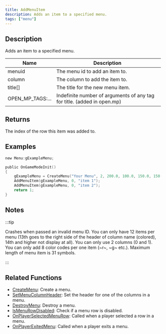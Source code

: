 ```yaml
---
title: AddMenuItem
description: Adds an item to a specified menu.
tags: ["menu"]
---
```


## Description

Adds an item to a specified menu.

| Name             | Description                                                             |
|------------------|-------------------------------------------------------------------------|
| menuid           | The menu id to add an item to.                                          |
| column           | The column to add the item to.                                          |
| title[]          | The title for the new menu item.                                        |
| OPEN_MP_TAGS:... | Indefinite number of arguments of any tag for title. (added in open.mp) |

## Returns

The index of the row this item was added to.

## Examples

```c
new Menu:gExampleMenu;

public OnGameModeInit()
{
    gExampleMenu = CreateMenu("Your Menu", 2, 200.0, 100.0, 150.0, 150.0);
    AddMenuItem(gExampleMenu, 0, "item 1");
    AddMenuItem(gExampleMenu, 0, "item 2");
    return 1;
}
```

## Notes

:::tip

Crashes when passed an invalid menu ID. You can only have 12 items per menu (13th goes to the right side of the header of column name (colored), 14th and higher not display at all). You can only use 2 columns (0 and 1). You can only add 8 color codes per one item (~r~, ~g~ etc.). Maximum length of menu item is 31 symbols.

:::

## Related Functions

- [CreateMenu](CreateMenu): Create a menu.
- [SetMenuColumnHeader](SetMenuColumnHeader): Set the header for one of the columns in a menu.
- [DestroyMenu](DestroyMenu): Destroy a menu.
- [IsMenuRowDisabled](IsMenuRowDisabled): Check if a menu row is disabled.
- [OnPlayerSelectedMenuRow](../callbacks/OnPlayerSelectedMenuRow): Called when a player selected a row in a menu.
- [OnPlayerExitedMenu](../callbacks/OnPlayerExitedMenu): Called when a player exits a menu.
